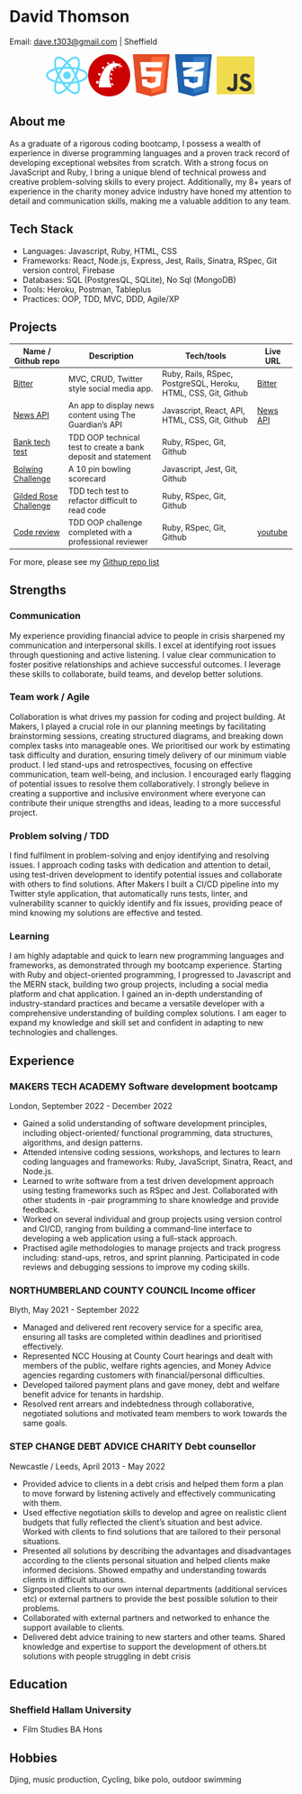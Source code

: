 # David Thomson
Email: dave.t303@gmail.com | Sheffield

<p style="text-align: center;"><img src="./icons/7423888_react_react%20native_icon.png" alt="React" width="75" height="75"><img src="./icons/3069735_circle_programming_rails_round icon_ruby_icon (1).png" alt="Rails" width="75" height="75"><img src="./icons/317755_badge_html_html5_achievement_award_icon.png" alt="Image" width="75" height="75"><img src="./icons/317756_badge_css_css3_achievement_award_icon.png" alt="Image" width="75" height="75"><img src="./icons/4373213_js_logo_logos_icon.png" alt="Image" width="75" height="75"></p>

## About me

As a graduate of a rigorous coding bootcamp, I possess a wealth of experience in diverse programming languages and a proven track record of developing exceptional websites from scratch. With a strong focus on JavaScript and Ruby, I bring a unique blend of technical prowess and creative problem-solving skills to every project. Additionally, my 8+ years of experience in the charity money advice industry have honed my attention to detail and communication skills, making me a valuable addition to any team.

## Tech Stack

- Languages: Javascript, Ruby, HTML, CSS
- Frameworks: React, Node.js, Express, Jest, Rails, Sinatra, RSpec, Git version control, Firebase
- Databases: SQL (PostgresQL, SQLite), No Sql (MongoDB)
- Tools: Heroku, Postman, Tableplus
- Practices: OOP, TDD, MVC, DDD, Agile/XP

## Projects

| Name / Github repo                                                   | Description                                                   | Tech/tools                                                     | Live URL                                                    |
| -------------------------------------------------------------------- | ------------------------------------------------------------- | -------------------------------------------------------------- | ------------------------------------------------------- |
| [Bitter](https://github.com/Dmum303/twitter_clone)                   | MVC, CRUD, Twitter style social media app.                    | Ruby, Rails, RSpec, PostgreSQL, Heroku, HTML, CSS, Git, Github | [Bitter](https://warm-beyond-56666.herokuapp.com/)      |
| [News API](https://github.com/Dmum303/Portfolio-news-api)            | An app to display news content using The Guardian’s API       | Javascript, React, API, HTML, CSS, Git, Github                 | [News API](https://polar-dusk-26234.herokuapp.com/feed) |
| [Bank tech test](https://github.com/Dmum303/bank_tech_test_ruby)     | TDD OOP technical test to create a bank deposit and statement | Ruby, RSpec, Git, Github                                       |                                                         |
| [Bolwing Challenge](https://github.com/Dmum303/bowling-challenge)    | A 10 pin bowling scorecard                                    | Javascript, Jest, Git, Github                                  |
| [Gilded Rose Challenge](https://github.com/Dmum303/gilded_rose_ruby) | TDD tech test to refactor difficult to read code              | Ruby, RSpec, Git, Github                                       |
| [Code review](https://github.com/Dmum303/review-4)                   | TDD OOP challenge completed with a professional reviewer      | Ruby, RSpec, Git, Github                                       | [youtube](https://youtu.be/KU5JjfKdhSc)                 |

For more, please see my [Githup repo list](https://github.com/Dmum303?tab=repositories)

## Strengths

### Communication

My experience providing financial advice to people in crisis sharpened my communication and interpersonal skills. I excel at identifying root issues through questioning and active listening. I value clear communication to foster positive relationships and achieve successful outcomes. I leverage these skills to collaborate, build teams, and develop better solutions.

### Team work / Agile

Collaboration is what drives my passion for coding and project building. At Makers, I played a crucial role in our planning meetings by facilitating brainstorming sessions, creating structured diagrams, and breaking down complex tasks into manageable ones. We prioritised our work by estimating task difficulty and duration, ensuring timely delivery of our minimum viable product. I led stand-ups and retrospectives, focusing on effective communication, team well-being, and inclusion. I encouraged early flagging of potential issues to resolve them collaboratively. I strongly believe in creating a supportive and inclusive environment where everyone can contribute their unique strengths and ideas, leading to a more successful project.

### Problem solving / TDD

I find fulfilment in problem-solving and enjoy identifying and resolving issues. I approach coding tasks with dedication and attention to detail, using test-driven development to identify potential issues and collaborate with others to find solutions. After Makers I built a CI/CD pipeline into my Twitter style application, that automatically runs tests, linter, and vulnerability scanner to quickly identify and fix issues, providing peace of mind knowing my solutions are effective and tested.

### Learning

I am highly adaptable and quick to learn new programming languages and frameworks, as demonstrated through my bootcamp experience. Starting with Ruby and object-oriented programming, I progressed to Javascript and the MERN stack, building two group projects, including a social media platform and chat application. I gained an in-depth understanding of industry-standard practices and became a versatile developer with a comprehensive understanding of building complex solutions. I am eager to expand my knowledge and skill set and confident in adapting to new technologies and challenges.

## Experience

### MAKERS TECH ACADEMY Software development bootcamp

London, September 2022 - December 2022

- Gained a solid understanding of software development principles, including object-oriented/ functional programming, data structures, algorithms, and design patterns.
- Attended intensive coding sessions, workshops, and lectures to learn coding languages and frameworks: Ruby, JavaScript, Sinatra, React, and Node.js.
- Learned to write software from a test driven development approach using testing frameworks such as RSpec and Jest. Collaborated with other students in -pair programming to share knowledge and provide feedback.
- Worked on several individual and group projects using version control and CI/CD, ranging from building a command-line interface to developing a web application using a full-stack approach.
- Practised agile methodologies to manage projects and track progress including: stand-ups, retros, and sprint planning. Participated in code reviews and debugging sessions to improve my coding skills.

### NORTHUMBERLAND COUNTY COUNCIL Income officer

Blyth, May 2021 - September 2022

- Managed and delivered rent recovery service for a specific area, ensuring all tasks are completed within deadlines and prioritised effectively.
- Represented NCC Housing at County Court hearings and dealt with members of the public, welfare rights agencies, and Money Advice agencies regarding customers with financial/personal difficulties.
- Developed tailored payment plans and gave money, debt and welfare benefit advice for tenants in hardship.
- Resolved rent arrears and indebtedness through collaborative, negotiated solutions and motivated team members to work towards the same goals.

### STEP CHANGE DEBT ADVICE CHARITY Debt counsellor

Newcastle / Leeds, April 2013 - May 2022

- Provided advice to clients in a debt crisis and helped them form a plan to move forward by listening actively and effectively communicating with them.
- Used effective negotiation skills to develop and agree on realistic client budgets that fully reflected the client’s situation and best advice. Worked with clients to find solutions that are tailored to their personal situations.
- Presented all solutions by describing the advantages and disadvantages according to the clients personal situation and helped clients make informed decisions. Showed empathy and understanding towards clients in difficult situations.
- Signposted clients to our own internal departments (additional services etc) or external partners to provide the best possible solution to their problems.
- Collaborated with external partners and networked to enhance the support available to clients.
- Delivered debt advice training to new starters and other teams. Shared knowledge and expertise to support the development of others.bt solutions with people struggling in debt crisis

## Education

### Sheffield Hallam University

- Film Studies BA Hons

## Hobbies

Djing, music production, Cycling, bike polo, outdoor swimming
